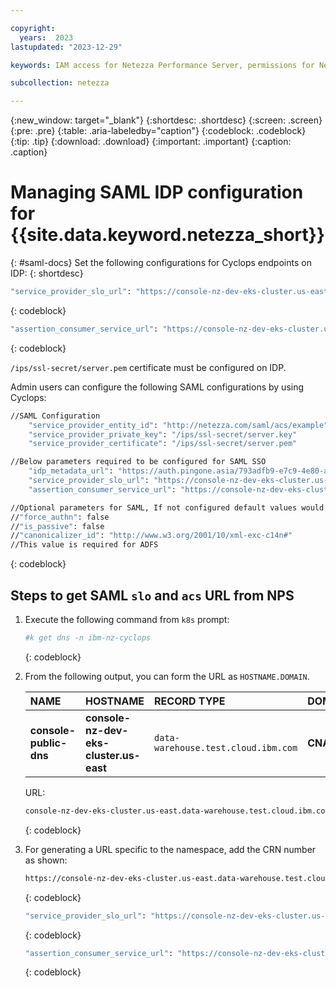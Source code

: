```yaml
---

copyright:
  years:  2023
lastupdated: "2023-12-29"

keywords: IAM access for Netezza Performance Server, permissions for Netezza Performance Server, identity and access management for Netezza Performance Server, roles for Netezza Performance Server, actions for Netezza Performance Server, assigning access for Netezza Performance Server

subcollection: netezza

---
```


{:new_window: target="_blank"}
{:shortdesc: .shortdesc}
{:screen: .screen}
{:pre: .pre}
{:table: .aria-labeledby="caption"}
{:codeblock: .codeblock}
{:tip: .tip}
{:download: .download}
{:important: .important}
{:caption: .caption}

# Managing SAML IDP configuration for {{site.data.keyword.netezza_short}}
{: #saml-docs}
Set the following configurations for Cyclops endpoints on IDP:
{: shortdesc}

 ```bash
"service_provider_slo_url": "https://console-nz-dev-eks-cluster.us-east.data-warehouse.test.cloud.ibm.com/#/?crn=<crn_of_namespace>/v1/samlsloresponse"
```
{: codeblock}

 ```bash
"assertion_consumer_service_url": "https://console-nz-dev-eks-cluster.us-east.data-warehouse.test.cloud.ibm.com/#/?crn=<crn_of_namespace>/v1/samlacsendpoint"
```
{: codeblock}

`/ips/ssl-secret/server.pem` certificate must be configured on IDP.

Admin users can configure the following SAML configurations by using Cyclops:

 ```bash
//SAML Configuration 
     "service_provider_entity_id": "http://netezza.com/saml/acs/example" 
     "service_provider_private_key": "/ips/ssl-secret/server.key" 
     "service_provider_certificate": "/ips/ssl-secret/server.pem"

//Below parameters required to be configured for SAML SSO 
     "idp_metadata_url": "https://auth.pingone.asia/793adfb9-e7c9-4e80-a1a2-335f27066ffe/saml20/metadata/caf77459-5b2b-400d-bcb1-7b71f85d25c1" 
     "service_provider_slo_url": "https://console-nz-dev-eks-cluster.us-east.data-warehouse.test.cloud.ibm.com/#/?crn=crn_of_namespace/v1/samlsloresponse" 
     "assertion_consumer_service_url": "https://console-nz-dev-eks-cluster.us-east.data-warehouse.test.cloud.ibm.com/#/?crn=crn_of_namespace/v1/samlacsendpoint" 

//Optional parameters for SAML, If not configured default values would be used 
//"force_authn": false 
//"is_passive": false 
//"canonicalizer_id": "http://www.w3.org/2001/10/xml-exc-c14n#" 
//This value is required for ADFS
```
{: codeblock}

## Steps to get SAML `slo` and `acs` URL from NPS

1. Execute the following command from `k8s` prompt:

    ```bash
    #k get dns -n ibm-nz-cyclops
    ```
    {: codeblock}

1. From the following output, you can form the URL as `HOSTNAME.DOMAIN`.

   | NAME | HOSTNAME |RECORD TYPE | DOMAIN |
   | :----------- | :----------- | :----------- | :----------- |
   | **console-public-dns** | **console-nz-dev-eks-cluster.us-east** | `data-warehouse.test.cloud.ibm.com` | **CNAME** |

   URL:

   ```bash
   console-nz-dev-eks-cluster.us-east.data-warehouse.test.cloud.ibm.com
   ```
   {: codeblock}

1. For generating a URL specific to the namespace, add the CRN number as shown:

   ```bash
   https://console-nz-dev-eks-cluster.us-east.data-warehouse.test.cloud.ibm.com/#/?crn=<crn_of_namespace>
   ```
   {: codeblock}

   ```bash
   "service_provider_slo_url": "https://console-nz-dev-eks-cluster.us-east.data-warehouse.test.cloud.ibm.com/#/?crn=<crn_of_namespace>/v1/samlsloresponse"
   ```
   {: codeblock}

   ```bash
   "assertion_consumer_service_url": "https://console-nz-dev-eks-cluster.us-east.data-warehouse.test.cloud.ibm.com/#/?crn=<crn_of_namespace>/v1/samlacsendpoint"
   ```
   {: codeblock}
